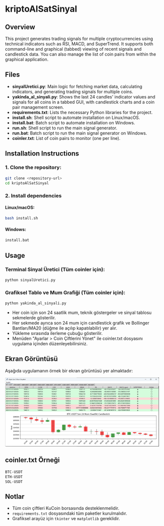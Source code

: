 # kriptoAlSatSinyal

## Overview
This project generates trading signals for multiple cryptocurrencies using technical indicators such as RSI, MACD, and SuperTrend. It supports both command-line and graphical (tabbed) viewing of recent signals and candlestick data. You can also manage the list of coin pairs from within the graphical application.

## Files
- **sinyalUretici.py**: Main logic for fetching market data, calculating indicators, and generating trading signals for multiple coins.
- **yakinda_al_sinyali.py**: Shows the last 24 candles' indicator values and signals for all coins in a tabbed GUI, with candlestick charts and a coin pair management screen.
- **requirements.txt**: Lists the necessary Python libraries for the project.
- **install.sh**: Shell script to automate installation on Linux/macOS.
- **install.bat**: Batch script to automate installation on Windows.
- **run.sh**: Shell script to run the main signal generator.
- **run.bat**: Batch script to run the main signal generator on Windows.
- **coinler.txt**: List of coin pairs to monitor (one per line).

## Installation Instructions

### 1. Clone the repository:
```sh
git clone <repository-url>
cd kriptoAlSatSinyal
```

### 2. Install dependencies

#### Linux/macOS:
```sh
bash install.sh
```

#### Windows:
```bat
install.bat
```

## Usage

### Terminal Sinyal Üretici (Tüm coinler için):
```sh
python sinyalUretici.py
```

### Grafiksel Tablo ve Mum Grafiği (Tüm coinler için):
```sh
python yakinda_al_sinyali.py
```
- Her coin için son 24 saatlik mum, teknik göstergeler ve sinyal tablosu sekmelerde gösterilir.
- Her sekmede ayrıca son 24 mum için candlestick grafik ve Bollinger Bantları/MA20 (düğme ile açılıp kapatılabilir) yer alır.
- Yükleme sırasında ilerleme çubuğu gösterilir.
- Menüden "Ayarlar > Coin Çiftlerini Yönet" ile coinler.txt dosyasını uygulama içinden düzenleyebilirsiniz.

## Ekran Görüntüsü

Aşağıda uygulamanın örnek bir ekran görüntüsü yer almaktadır:

![Ekran Görüntüsü](docs/screenshot.png)

## coinler.txt Örneği
```
BTC-USDT
ETH-USDT
SOL-USDT
```

## Notlar
- Tüm coin çiftleri KuCoin borsasında desteklenmelidir.
- `requirements.txt` dosyasındaki tüm paketler kurulmalıdır.
- Grafiksel arayüz için `tkinter` ve `matplotlib` gereklidir.